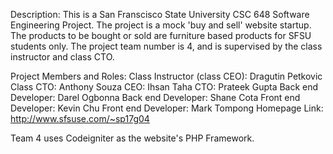 Description: 
This is a San Franscisco State University CSC 648 Software Engineering Project.
The project is a mock 'buy and sell' website startup. The products to be bought or sold are furniture based products for SFSU students only. The project team number is 4, and is supervised by the class instructor and class CTO.

Project Members and Roles:
Class Instructor (class CEO): Dragutin Petkovic
Class CTO: Anthony Souza
CEO: Ihsan Taha
CTO: Prateek Gupta
Back end Developer: Darel Ogbonna
Back end Developer: Shane Cota
Front end Developer: Kevin Chu
Front end Developer: Mark Tompong
Homepage Link: http://www.sfsuse.com/~sp17g04

Team 4 uses Codeigniter as the website's PHP Framework.
